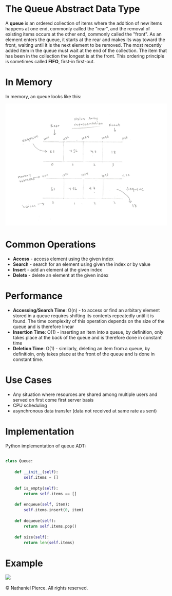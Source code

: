 
<h1>The Queue Abstract Data Type</h1>

<p>A <strong>queue</strong> is an ordered collection of items where the addition of new items happens at one end, commonly called the "rear", and the removal of existing items occurs at the other end, commonly called the "front". As an element enters the queue, it starts at the rear and makes its way toward the front, waiting until it is the next element to be removed. The most recently added item in the queue must wait at the end of the collection. The item that has been in the collection the longest is at the front. This ordering principle is sometimes called <strong>FIFO</strong>, first-in first-out.</p>

<h1>In Memory</h1>
<p>In memory, an queue looks like this:</p>
<img src="img/queue.png" width="800">


<h1>Common Operations</h1>

<ul>
  <li><strong>Access</strong> - access element using the given index
  <li><strong>Search</strong> - search for an element using given the index or by value
  <li><strong>Insert</strong> - add an element at the given index
  <li><strong>Delete</strong> - delete an element at the given index
</ul>

<h1>Performance</h1>

<ul>
  <li><strong>Accessing/Search Time</strong>: O(n) - to access or find an arbitary element stored in a queue requires shifting its contents repeatedly until it is found. The time complexity of this operation depends on the size of the queue and is therefore linear
  <li><strong>Insertion Time</strong>: O(1) - inserting an item into a queue, by definition, only takes place at the back of the queue and is therefore done in constant time
  <li><strong>Deletion Time</strong>: O(1) - similarly, deleting an item from a queue, by definitioin, only takes place at the front of the queue and is done in constant time.
</ul>

<h1>Use Cases</h1>

<ul>
  <li>Any situation where resources are shared among multiple users and served on first come first server basis
  <li>CPU scheduling
  <li>asynchronous data transfer (data not received at same rate as sent)
</ul>

<h1>Implementation</h1>

<p>Python implementation of queue ADT:</p>

```python

class Queue:

    def __init__(self):
        self.items = []

    def is_empty(self):
        return self.items == []

    def enqueue(self, item):
        self.items.insert(0, item)

    def dequeue(self):
        return self.items.pop()

    def size(self):
        return len(self.items)

```

<h1>Example</h1>

![](../../../gif/queue.gif)

<p>&copy; Nathaniel Pierce. All rights reserved.</p>


